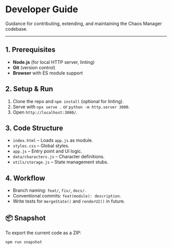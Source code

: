 # Developer Guide

Guidance for contributing, extending, and maintaining the Chaos Manager codebase.

---

## 1. Prerequisites

- **Node.js** (for local HTTP server, linting)
- **Git** (version control)
- **Browser** with ES module support

## 2. Setup & Run

1. Clone the repo and `npm install` (optional for linting).
2. Serve with `npx serve .` or `python -m http.server 3000`.
3. Open `http://localhost:3000/`.

## 3. Code Structure

- `index.html` – Loads `app.js` as module.
- `styles.css` – Global styles.
- `app.js` – Entry point and UI logic.
- `data/characters.js` – Character definitions.
- `utils/storage.js` – State management stubs.

## 4. Workflow

- Branch naming: `feat/`, `fix/`, `docs/`.
- Conventional commits: `feat(module): description`.
- Write tests for `mergeState()` and `renderUI()` in future.

## 📦 Snapshot

To export the current code as a ZIP:

```bash
npm run snapshot